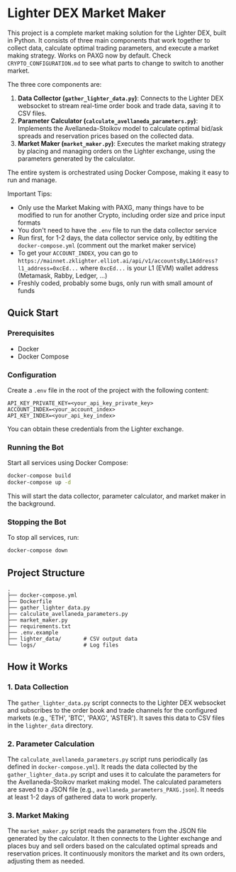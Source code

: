 # Lighter DEX Market Maker

This project is a complete market making solution for the Lighter DEX, built in Python. It consists of three main components that work together to collect data, calculate optimal trading parameters, and execute a market making strategy.
Works on PAXG now by default. Check `CRYPTO_CONFIGURATION.md` to see what parts to change to switch to another market.

The three core components are:
1.  **Data Collector (`gather_lighter_data.py`)**: Connects to the Lighter DEX websocket to stream real-time order book and trade data, saving it to CSV files.
2.  **Parameter Calculator (`calculate_avellaneda_parameters.py`)**: Implements the Avellaneda-Stoikov model to calculate optimal bid/ask spreads and reservation prices based on the collected data.
3.  **Market Maker (`market_maker.py`)**: Executes the market making strategy by placing and managing orders on the Lighter exchange, using the parameters generated by the calculator.

The entire system is orchestrated using Docker Compose, making it easy to run and manage.

Important Tips:
- Only use the Market Making with PAXG, many things have to be modified to run for another Crypto, including order size and price input formats
- You don't need to have the `.env` file to run the data collector service
- Run first, for 1-2 days, the data collector service only, by edtiting the `docker-compose.yml`  (comment out the market maker service)
- To get your `ACCOUNT_INDEX`, you can go to\
   `https://mainnet.zklighter.elliot.ai/api/v1/accountsByL1Address?l1_address=0xcEd...` where `0xcEd...` is your L1 (EVM) wallet address (Metamask, Rabby, Ledger, ...)
- Freshly coded, probably some bugs, only run with small amount of funds

## Quick Start

### Prerequisites
*   Docker
*   Docker Compose

### Configuration

Create a `.env` file in the root of the project with the following content:

```
API_KEY_PRIVATE_KEY=<your_api_key_private_key>
ACCOUNT_INDEX=<your_account_index>
API_KEY_INDEX=<your_api_key_index>
```

You can obtain these credentials from the Lighter exchange.

### Running the Bot

Start all services using Docker Compose:
```bash
docker-compose build
docker-compose up -d
```

This will start the data collector, parameter calculator, and market maker in the background.

### Stopping the Bot

To stop all services, run:
```bash
docker-compose down
```

## Project Structure

```
.
├── docker-compose.yml
├── Dockerfile
├── gather_lighter_data.py
├── calculate_avellaneda_parameters.py
├── market_maker.py
├── requirements.txt
├── .env.example
├── lighter_data/       # CSV output data
└── logs/               # Log files
```

## How it Works

### 1. Data Collection

The `gather_lighter_data.py` script connects to the Lighter DEX websocket and subscribes to the order book and trade channels for the configured markets (e.g., 'ETH', 'BTC', 'PAXG', 'ASTER'). It saves this data to CSV files in the `lighter_data` directory.

### 2. Parameter Calculation

The `calculate_avellaneda_parameters.py` script runs periodically (as defined in `docker-compose.yml`). It reads the data collected by the `gather_lighter_data.py` script and uses it to calculate the parameters for the Avellaneda-Stoikov market making model. The calculated parameters are saved to a JSON file (e.g., `avellaneda_parameters_PAXG.json`). It needs at least 1-2 days of gathered data to work properly.

### 3. Market Making

The `market_maker.py` script reads the parameters from the JSON file generated by the calculator. It then connects to the Lighter exchange and places buy and sell orders based on the calculated optimal spreads and reservation prices. It continuously monitors the market and its own orders, adjusting them as needed.
